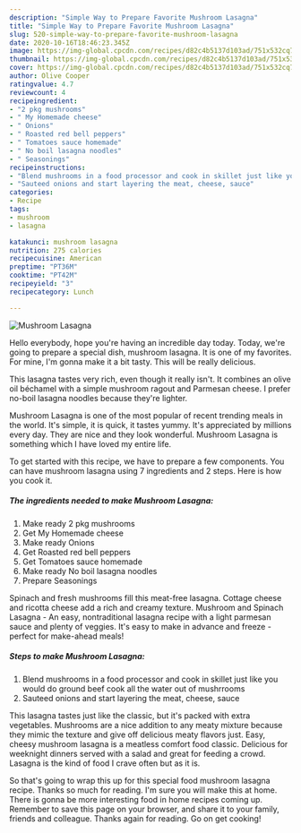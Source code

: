 ```yaml
---
description: "Simple Way to Prepare Favorite Mushroom Lasagna"
title: "Simple Way to Prepare Favorite Mushroom Lasagna"
slug: 520-simple-way-to-prepare-favorite-mushroom-lasagna
date: 2020-10-16T18:46:23.345Z
image: https://img-global.cpcdn.com/recipes/d82c4b5137d103ad/751x532cq70/mushroom-lasagna-recipe-main-photo.jpg
thumbnail: https://img-global.cpcdn.com/recipes/d82c4b5137d103ad/751x532cq70/mushroom-lasagna-recipe-main-photo.jpg
cover: https://img-global.cpcdn.com/recipes/d82c4b5137d103ad/751x532cq70/mushroom-lasagna-recipe-main-photo.jpg
author: Olive Cooper
ratingvalue: 4.7
reviewcount: 4
recipeingredient:
- "2 pkg mushrooms"
- " My Homemade cheese"
- " Onions"
- " Roasted red bell peppers"
- " Tomatoes sauce homemade"
- " No boil lasagna noodles"
- " Seasonings"
recipeinstructions:
- "Blend mushrooms in a food processor and cook in skillet just like you would do ground beef cook all the water out of mushrrooms"
- "Sauteed onions and start layering the meat, cheese, sauce"
categories:
- Recipe
tags:
- mushroom
- lasagna

katakunci: mushroom lasagna 
nutrition: 275 calories
recipecuisine: American
preptime: "PT36M"
cooktime: "PT42M"
recipeyield: "3"
recipecategory: Lunch

---
```



![Mushroom Lasagna](https://img-global.cpcdn.com/recipes/d82c4b5137d103ad/751x532cq70/mushroom-lasagna-recipe-main-photo.jpg)

Hello everybody, hope you're having an incredible day today. Today, we're going to prepare a special dish, mushroom lasagna. It is one of my favorites. For mine, I'm gonna make it a bit tasty. This will be really delicious.

This lasagna tastes very rich, even though it really isn&#39;t. It combines an olive oil béchamel with a simple mushroom ragout and Parmesan cheese. I prefer no-boil lasagna noodles because they&#39;re lighter.

Mushroom Lasagna is one of the most popular of recent trending meals in the world. It's simple, it is quick, it tastes yummy. It's appreciated by millions every day. They are nice and they look wonderful. Mushroom Lasagna is something which I have loved my entire life.


To get started with this recipe, we have to prepare a few components. You can have mushroom lasagna using 7 ingredients and 2 steps. Here is how you cook it.

<!--inarticleads1-->

##### The ingredients needed to make Mushroom Lasagna:

1. Make ready 2 pkg mushrooms
1. Get  My Homemade cheese
1. Make ready  Onions
1. Get  Roasted red bell peppers
1. Get  Tomatoes sauce homemade
1. Make ready  No boil lasagna noodles
1. Prepare  Seasonings


Spinach and fresh mushrooms fill this meat-free lasagna. Cottage cheese and ricotta cheese add a rich and creamy texture. Mushroom and Spinach Lasagna - An easy, nontraditional lasagna recipe with a light parmesan sauce and plenty of veggies. It&#39;s easy to make in advance and freeze - perfect for make-ahead meals! 

<!--inarticleads2-->

##### Steps to make Mushroom Lasagna:

1. Blend mushrooms in a food processor and cook in skillet just like you would do ground beef cook all the water out of mushrrooms
1. Sauteed onions and start layering the meat, cheese, sauce


This lasagna tastes just like the classic, but it&#39;s packed with extra vegetables. Mushrooms are a nice addition to any meaty mixture because they mimic the texture and give off delicious meaty flavors just. Easy, cheesy mushroom lasagna is a meatless comfort food classic. Delicious for weeknight dinners served with a salad and great for feeding a crowd. Lasagna is the kind of food I crave often but as it is. 

So that's going to wrap this up for this special food mushroom lasagna recipe. Thanks so much for reading. I'm sure you will make this at home. There is gonna be more interesting food in home recipes coming up. Remember to save this page on your browser, and share it to your family, friends and colleague. Thanks again for reading. Go on get cooking!
